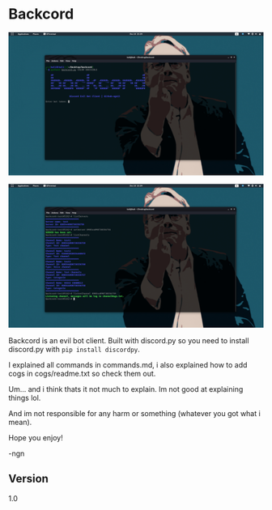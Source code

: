 # Backcord
![Some screenshots](https://github.com/ngn13/Backcord/blob/main/backcord2.png)

![Some screenshots](https://github.com/ngn13/Backcord/blob/main/backcord1.png)

Backcord is an evil bot client. Built with discord.py so you need to install discord.py with `pip install discordpy`.

I explained all commands in commands.md, i also explained how to add cogs in cogs/readme.txt so check them out.

Um... and i think thats it not much to explain. Im not good at explaining things lol.

And im not responsible for any harm or something (whatever you got what i mean).

Hope you enjoy! 

-ngn


## Version
1.0
